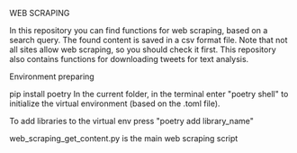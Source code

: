 

WEB SCRAPING 

In this repository you can find functions for web scraping, based on a search query. The found content is saved in a csv format file. Note that not all sites allow web scraping, so you should check it first. 
This repository also contains functions for downloading tweets for text analysis.


Environment preparing

pip install poetry
In the current folder, in the terminal enter "poetry shell" to initialize the virtual environment (based on the .toml file).

To add libraries to the virtual env press "poetry add library_name"


web_scraping_get_content.py is the main web scraping script
